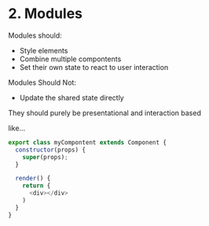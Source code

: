 # 2. Modules

Modules should:
- Style elements
- Combine multiple compontents
- Set their own state to react to user interaction

Modules Should Not:
- Update the shared state directly

They should purely be presentational and interaction based

like...
```js
export class myCompontent extends Component {
  constructor(props) {
    super(props);
  }

  render() {
    return {
      <div></div>
    )
  }
}
```
